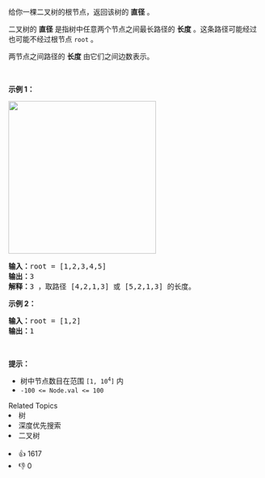 <p>给你一棵二叉树的根节点，返回该树的 <strong>直径</strong> 。</p>

<p>二叉树的 <strong>直径</strong> 是指树中任意两个节点之间最长路径的 <strong>长度</strong> 。这条路径可能经过也可能不经过根节点 <code>root</code> 。</p>

<p>两节点之间路径的 <strong>长度</strong> 由它们之间边数表示。</p>

<p>&nbsp;</p>

<p><strong class="example">示例 1：</strong></p> 
<img alt="" src="https://assets.leetcode.com/uploads/2021/03/06/diamtree.jpg" style="width: 292px; height: 302px;" /> 
<pre>
<strong>输入：</strong>root = [1,2,3,4,5]
<strong>输出：</strong>3
<strong>解释：</strong>3 ，取路径 [4,2,1,3] 或 [5,2,1,3] 的长度。
</pre>

<p><strong class="example">示例 2：</strong></p>

<pre>
<strong>输入：</strong>root = [1,2]
<strong>输出：</strong>1
</pre>

<p>&nbsp;</p>

<p><strong>提示：</strong></p>

<ul> 
 <li>树中节点数目在范围 <code>[1, 10<sup>4</sup>]</code> 内</li> 
 <li><code>-100 &lt;= Node.val &lt;= 100</code></li> 
</ul>

<div><div>Related Topics</div><div><li>树</li><li>深度优先搜索</li><li>二叉树</li></div></div><br><div><li>👍 1617</li><li>👎 0</li></div>